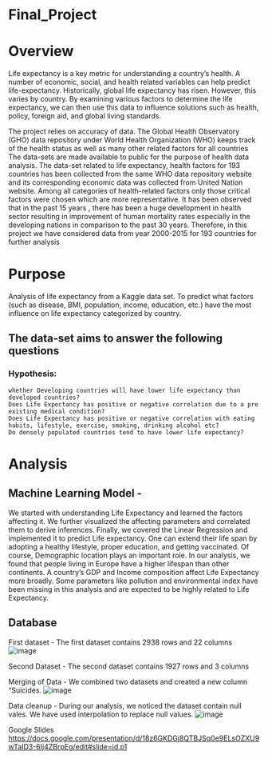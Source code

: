 # Final_Project

# Overview
Life expectancy is a key metric for understanding a country’s health. A number of economic, social, and health related variables can help predict life-expectancy. Historically, global life expectancy has risen. However, this varies by country. By examining various factors to determine the life expectancy, we can then use this data to influence solutions such as health, policy, foreign aid, and global living standards.

The project relies on accuracy of data. The Global Health Observatory (GHO) data repository under World Health Organization (WHO) keeps track of the health status as well as many other related factors for all countries The data-sets are made available to public for the purpose of health data analysis. The data-set related to life expectancy, health factors for 193 countries has been collected from the same WHO data repository website and its corresponding economic data was collected from United Nation website. Among all categories of health-related factors only those critical factors were chosen which are more representative. It has been observed that in the past 15 years , there has been a huge development in health sector resulting in improvement of human mortality rates especially in the developing nations in comparison to the past 30 years. Therefore, in this project we have considered data from year 2000-2015 for 193 countries for further analysis

# Purpose
Analysis of life expectancy from a Kaggle data set. To predict what factors (such as disease, BMI, population, income, education, etc.) have the most influence on life expectancy categorized by country.

## The data-set aims to answer the following questions
### Hypothesis: 
	whether Developing countries will have lower life expectancy than developed countries? 
	Does Life Expectancy has positive or negative correlation due to a pre existing medical condition?
	Does Life Expectancy has positive or negative correlation with eating habits, lifestyle, exercise, smoking, drinking alcohol etc?
	Do densely populated countries tend to have lower life expectancy?
	
# Analysis 

## Machine Learning Model - 
We started with understanding Life Expectancy and learned the factors affecting it. We further visualized the affecting parameters and correlated them to derive inferences. Finally, we covered the Linear Regression and implemented it to predict Life expectancy.
One can extend their life span by adopting a healthy lifestyle, proper education, and getting vaccinated. Of course, Demographic location plays an important role. In our analysis, we found that people living in Europe have a higher lifespan than other continents. A country’s GDP and Income composition affect Life Expectancy more broadly.
Some parameters like pollution and environmental index have been missing in this analysis and are expected to be highly related to Life Expectancy.

## Database
First dataset - The first dataset contains 2938 rows and 22 columns
![image](https://user-images.githubusercontent.com/92557075/160436912-f6136c68-1dd4-4085-8887-5d8ee6043a50.png)

Second Dataset - The second dataset contains 1927 rows and 3 columns

Merging of Data - We combined two datasets and created a new column “Suicides. 
![image](https://user-images.githubusercontent.com/92557075/160437161-b1bae391-6b6b-4f03-8968-2c892bd1758e.png)
 
 Data cleanup - During our analysis, we noticed the dataset contain null vales. We have used interpolation to replace null values. 
 ![image](https://user-images.githubusercontent.com/92557075/160437501-94429159-410e-4a33-b28d-fa70f0fd1635.png)




Google Slides
https://docs.google.com/presentation/d/18z6GKDGj8QTBJSq0e9ELsOZXU9wTaID3-6Ij4ZBrpEg/edit#slide=id.p1
	

        
